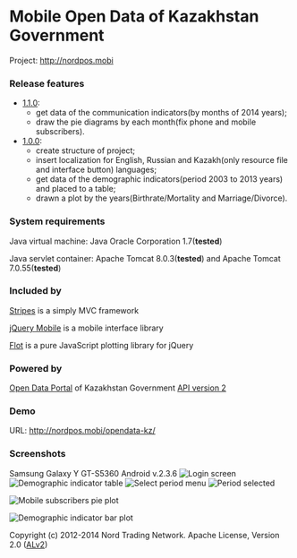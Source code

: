 Mobile Open Data of Kazakhstan Government
==================================
Project: http://nordpos.mobi

### Release features ###
* [1.1.0](https://github.com/nordpos-mobi/opendata-kz/releases/tag/1.1.0):
  * get data of the communication indicators(by months of 2014 years);
  * draw the pie diagrams by each month(fix phone and mobile subscribers).
* [1.0.0](https://github.com/nordpos-mobi/opendata-kz/releases/tag/1.0.0):
  * create structure of project;
  * insert localization for English, Russian and Kazakh(only resource file and interface button) languages;
  * get data of the demographic indicators(period 2003 to 2013 years) and placed to a table;
  * drawn a plot by the years(Birthrate/Mortality and Marriage/Divorce).

### System requirements ###
Java virtual machine: Java Oracle Corporation 1.7(**tested**)

Java servlet container: Apache Tomcat 8.0.3(**tested**) and Apache Tomcat 7.0.55(**tested**)

### Included by ###
[Stripes](http://stripesframework.org) is a simply MVC framework

[jQuery Mobile](http://jquerymobile.com/) is a mobile interface library 

[Flot](http://www.flotcharts.org/) is a pure JavaScript plotting library for jQuery

### Powered by ###
[Open Data Portal](http://data.gov.kz) of Kazakhstan Government [API version 2](http://data.gov.kz/api_description/API_v2)

### Demo ###
URL: http://nordpos.mobi/opendata-kz/

### Screenshots ###

Samsung Galaxy Y GT-S5360 Android v.2.3.6
![Login screen](https://cloud.githubusercontent.com/assets/1005780/4631175/7a64a2fa-53b3-11e4-979d-79847325e093.png) ![Demographic indicator table](https://cloud.githubusercontent.com/assets/1005780/4629840/4f56e20e-53a8-11e4-82b3-e99a7f90965d.png) ![Select period menu](https://cloud.githubusercontent.com/assets/1005780/4631211/bc7ae85c-53b3-11e4-8851-b4f3af587e54.png) ![Period selected](https://cloud.githubusercontent.com/assets/1005780/4631222/d1293402-53b3-11e4-9b54-b31d649affca.png)

![Mobile subscribers pie plot](https://cloud.githubusercontent.com/assets/1005780/4631256/1908b784-53b4-11e4-8921-7ed64aa18f89.png)

![Demographic indicator bar plot](https://cloud.githubusercontent.com/assets/1005780/4631532/2158da34-53b6-11e4-8922-251f6ab00aef.png)

Copyright (c) 2012-2014 Nord Trading Network. Apache License, Version 2.0 ([ALv2](http://www.apache.org/licenses/LICENSE-2.0.html))
